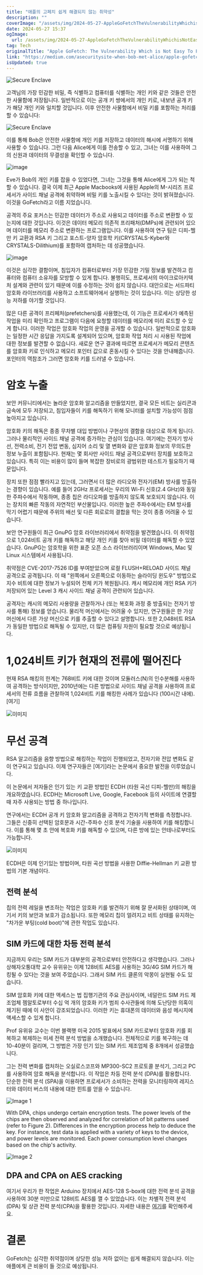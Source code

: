 ```yaml
---
title: "애플의 고페치 쉽게 해결되지 않는 취약성"
description: ""
coverImage: "/assets/img/2024-05-27-AppleGoFetchTheVulnerabilityWhichisNotEasyToFix_0.png"
date: 2024-05-27 15:37
ogImage: 
  url: /assets/img/2024-05-27-AppleGoFetchTheVulnerabilityWhichisNotEasyToFix_0.png
tag: Tech
originalTitle: "Apple GoFetch: The Vulnerability Which is Not Easy To Fix"
link: "https://medium.com/asecuritysite-when-bob-met-alice/apple-gofetch-the-vulnerability-which-is-not-easy-to-fix-2c4e6229a2cb"
isUpdated: true
---
```






![Secure Enclave](/assets/img/2024-05-27-AppleGoFetchTheVulnerabilityWhichisNotEasyToFix_0.png)

고객님의 가장 민감한 비밀, 즉 식별하고 컴퓨터를 식별하는 개인 키와 같은 것들은 안전한 사물함에 저장됩니다. 일반적으로 이는 공개 키 쌍에서의 개인 키로, 내보낸 공개 키가 해당 개인 키와 일치할 것입니다. 이후 안전한 사물함에서 비밀 키를 포함하는 처리를 할 수 있습니다:

![Secure Enclave](/assets/img/2024-05-27-AppleGoFetchTheVulnerabilityWhichisNotEasyToFix_1.png)

이를 통해 Bob은 안전한 사물함에 개인 키를 저장하고 데이터의 해시에 서명하기 위해 사용할 수 있습니다. 그런 다음 Alice에게 이를 전송할 수 있고, 그녀는 이를 사용하여 그의 신원과 데이터의 무결성을 확인할 수 있습니다.


<div class="content-ad"></div>


![image](/assets/img/2024-05-27-AppleGoFetchTheVulnerabilityWhichisNotEasyToFix_2.png)

Eve가 Bob의 개인 키를 잡을 수 있었다면, 그녀는 그것을 통해 Alice에게 그가 되는 척할 수 있습니다. 결국 이제 최근 Apple Macbooks에 사용된 Apple의 M-시리즈 프로세서가 사이드 채널 공격에 취약하며 비밀 키를 노출시킬 수 있다는 것이 밝혀졌습니다. 이것을 GoFetch라고 이름 지었습니다.

공격의 주요 포커스는 민감한 데이터가 주소로 사용되고 데이터를 주소로 변환할 수 있는지에 대한 것입니다. 이것은 데이터 메모리 의존적 프리패처(DMPs)에 관련되어 있으며 데이터를 메모리 주소로 변환하는 프로그램입니다. 이를 사용하여 연구 팀은 디피-헬만 키 교환과 RSA 키 그리고 포스트-양자 암호학 키(CRYSTALS-Kyber와 CRYSTALS-Dilithium)를 포함하여 캡처하는 데 성공했습니다.



![image](/assets/img/2024-05-27-AppleGoFetchTheVulnerabilityWhichisNotEasyToFix_3.png)


<div class="content-ad"></div>

이것은 심각한 결함이며, 침입자가 컴퓨터로부터 가장 민감한 기밀 정보를 발견하고 컴퓨터와 컴퓨터 소유자를 모방할 수 있게 합니다. 불행히도, 프로세서의 마이크로아키텍처 설계와 관련이 있기 때문에 이를 수정하는 것이 쉽지 않습니다. 대안으로는 서드파티 암호화 라이브러리를 사용하고 소프트웨어에서 실행하는 것이 있습니다. 이는 상당한 성능 저하를 야기할 것입니다.

많은 다른 공격이 프리페처(prefetchers)를 사용했는데, 이 기능은 프로세서가 예측된 작업을 미리 확인하고 프로그램이 다음에 요청할 데이터를 메모리에 미리 로드할 수 있게 합니다. 이러한 작업은 암호화 작업의 운영을 공개할 수 있습니다. 일반적으로 암호화는 일정한 시간 응답을 가지도록 설계되어 있으며, 암호화 작업 처리 시 사용된 작업에 대한 정보를 발견할 수 없습니다. 새로운 연구 결과에 따르면 프로세서가 메모리 콘텐츠를 암호화 키로 인식하고 메모리 포인터 값으로 혼동시킬 수 있다는 것을 안내해줍니다. 포인터의 역참조가 그러면 암호화 키를 드러낼 수 있습니다.

# 암호 누출

보안 커뮤니티에서는 놀라운 암호화 알고리즘을 만들었지만, 결국 모든 비트는 실리콘과 금속에 모두 저장되고, 침입자들이 키를 해독하기 위해 모니터를 설치할 가능성이 점점 높아지고 있습니다.

<div class="content-ad"></div>

암호화 키의 해독은 종종 무차별 대입 방법이나 구현상의 결함을 대상으로 하게 됩니다. 그러나 물리적인 사이드 채널 공격에 증가하는 관심이 있습니다. 여기에는 전자기 방사선, 전력소비, 전기 전압 변동, 심지어 소리 및 열 변화와 같은 암호화 정보의 무의도한 정보 누출이 포함됩니다. 현재는 몇 회사만 사이드 채널 공격으로부터 장치를 보호하고 있습니다. 특히 이는 비용이 많이 들며 복잡한 장비로의 광범위한 테스트가 필요하기 때문입니다.

장치 또한 점점 빨라지고 있는데, 그러면서 더 많은 라디오와 전자기(EM) 방사를 방출하는 경향이 있습니다. 예를 들어 2GHz 프로세서는 우리의 Wi-Fi 신호(2.4 GHz)와 동일한 주파수에서 작동하며, 종종 칩은 라디오파를 방출하지 않도록 보호되지 않습니다. 이는 장치의 빠른 작동의 자연적인 부산물입니다. 이러한 높은 주파수에서는 EM 방사를 막기 어렵기 때문에 주위의 배선 및 다른 회로로의 결합을 막는 것이 종종 어려울 수 있습니다.

<div class="content-ad"></div>

보안 연구원들이 최근 GnuPG 암호 라이브러리에서 취약점을 발견했습니다. 이 취약점으로 1,024비트 공개 키를 해독하고 해당 개인 키를 찾아 비밀 데이터를 해독할 수 있었습니다. GnuPG는 암호학을 위한 표준 오픈 소스 라이브러리이며 Windows, Mac 및 Linux 시스템에서 사용됩니다.

취약점은 CVE-2017-7526 ID를 부여받았으며 로컬 FLUSH+RELOAD 사이드 채널 공격으로 공격됩니다. 이 때 "왼쪽에서 오른쪽으로 이동하는 슬라이딩 윈도우" 방법으로 지수 비트에 대한 정보가 누설되어 전체 키가 복원됩니다. 캐시 메모리에 개인 RSA 키가 저장되어 있는 Level 3 캐시 사이드 채널 공격이 관련되어 있습니다.

공격자는 캐시의 메모리 사용량을 관찰하거나 (또는 복호화 과정 중 방출되는 전자기 방사를 통해) 정보를 얻습니다. 물리적 머신에서는 어려울 수 있지만, 연구원들은 한 가상 머신에서 다른 가상 머신으로 키를 추출할 수 있다고 설명합니다. 또한 2,048비트 RSA가 동일한 방법으로 해독될 수 있지만, 더 많은 컴퓨팅 자원이 필요할 것으로 예상됩니다.

<div class="content-ad"></div>

# 1,024비트 키가 현재의 전류에 떨어진다

현재 RSA 해킹의 한계는 768비트 키에 대한 것이며 모듈러스(N)의 인수분해를 사용하여 공격하는 방식이지만, 2010년에는 다른 방법으로 사이드 채널 공격을 사용하여 프로세서의 전류 흐름을 관찰하여 1,024비트 키를 해킹한 사례가 있습니다 (100시간 내에). [여기]

![이미지](/assets/img/2024-05-27-AppleGoFetchTheVulnerabilityWhichisNotEasyToFix_6.png)

# 무선 공격

<div class="content-ad"></div>

RSA 알고리즘을 음향 방법으로 해킹하는 작업이 진행되었고, 전자기와 전압 변화도 같이 연구되고 있습니다. 이제 연구자들은 [여기]라는 논문에서 중요한 발전을 이루었습니다.

이 논문에서 저자들은 인기 있는 키 교환 방법인 ECDH (타원 곡선 디피-헬만)의 해킹을 개요하였습니다. ECDH는 Microsoft Live, Google, Facebook 등의 사이트에 연결할 때 자주 사용되는 방법 중 하나입니다.

연구에서는 ECDH 공개 키 암호화 알고리즘을 공격하고 전자기적 변화를 측정합니다. 그들은 신중히 선택된 암호문과 시간-주파수 신호 분석 기술을 사용하여 키를 해킹합니다. 이를 통해 몇 초 안에 복호화 키를 해독할 수 있으며, 다른 방에 있는 안테나로부터도 가능합니다.

![이미지](/assets/img/2024-05-27-AppleGoFetchTheVulnerabilityWhichisNotEasyToFix_7.png)

<div class="content-ad"></div>

ECDH은 이제 인기있는 방법이며, 타원 곡선 방법을 사용한 Diffie-Hellman 키 교환 방법의 기본 개념이다.

## 전력 분석

칩의 전력 레일을 변조하는 작업은 암호화 키를 발견하기 위해 잘 문서화된 상태이며, 여기서 키의 보안과 보호가 감소됩니다. 또한 메모리 칩이 얼려지고 비트 상태를 유지하는 "차가운 부팅(cold boot)"에 관한 작업도 있습니다.

## SIM 카드에 대한 차등 전력 분석

<div class="content-ad"></div>

지금까지 우리는 SIM 카드가 대부분의 공격으로부터 안전하다고 생각했습니다. 그러나 상해자오퉁대학 교수 유위유는 이제 128비트 AES를 사용하는 3G/4G SIM 카드가 해킹될 수 있다는 것을 보여 주었습니다. 그래서 SIM 카드 클론의 악몽이 실현될 수도 있습니다.

SIM 암호화 키에 대한 액세스는 법 집행기관의 주요 관심사이며, 네덜란드 SIM 카드 제조업체 젬알토로부터 수십 억 개의 암호화 키가 범죄 수사관들에 의해 도난당한 의혹이 제기된 때에 이 사안이 강조되었습니다. 이러한 키는 휴대폰의 데이터와 음성 메시지에 액세스할 수 있게 합니다.

Prof 유위유 교수는 이번 블랙햇 미국 2015 발표에서 SIM 카드로부터 암호화 키를 회복하고 복제하는 미세 전력 분석 방법을 소개했습니다. 전체적으로 키를 복구하는 데 10-40분이 걸리며, 그 방법은 가장 인기 있는 SIM 카드 제조업체 중 8개에서 성공했습니다.

그는 전력 변화를 캡처하는 오실로스코프와 MP300-SC2 프로토콜 분석기, 그리고 PC를 사용하여 암호 해독을 분석합니다. 이 작업은 차등 전력 분석 (DPA)를 활용합니다. 단순한 전력 분석 (SPA)을 이용하면 프로세서가 소비하는 전력을 모니터링하여 레지스터와 데이터 버스의 내용에 대한 힌트를 얻을 수 있습니다.

<div class="content-ad"></div>


![Image 1](/assets/img/2024-05-27-AppleGoFetchTheVulnerabilityWhichisNotEasyToFix_8.png)

With DPA, chips undergo certain encryption tests. The power levels of the chips are then observed and analyzed for correlation of bit patterns used (refer to Figure 2). Differences in the encryption process help to deduce the key. For instance, test data is applied with a variety of keys to the device, and power levels are monitored. Each power consumption level changes based on the chip's activity.

![Image 2](/assets/img/2024-05-27-AppleGoFetchTheVulnerabilityWhichisNotEasyToFix_9.png)

## DPA and CPA on AES cracking


<div class="content-ad"></div>

여기서 우리가 한 작업은 Arduino 장치에서 AES-128 S-box에 대한 전력 분석 공격을 사용하여 30분 미만으로 128비트 AES를 깰 수 있었습니다. 이는 차별적 전력 분석(DPA) 및 상관 전력 분석(CPA)을 활용한 것입니다. 자세한 내용은 [여기](https://youtu.be/7D-Hr4Nw0T4?t=21m30s)를 확인해주세요.

# 결론

GoFetch는 심각한 취약점이며 상당한 성능 저하 없이는 쉽게 해결되지 않습니다. 이는 애플에게 큰 비용이 들 것으로 예상됩니다.
